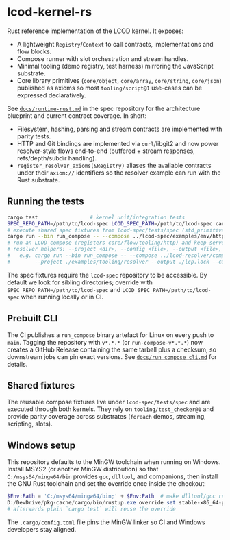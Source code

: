 # lcod-kernel-rs

Rust reference implementation of the LCOD kernel. It exposes:

- A lightweight `Registry`/`Context` to call contracts, implementations and flow blocks.
- Compose runner with slot orchestration and stream handles.
- Minimal tooling (demo registry, test harness) mirroring the JavaScript substrate.
- Core library primitives (`core/object`, `core/array`, `core/string`, `core/json`) published as axioms so most `tooling/script@1` use-cases can be expressed declaratively.

See [`docs/runtime-rust.md`](https://github.com/lcod-team/lcod-spec/blob/main/docs/runtime-rust.md) in the spec repository for the
architecture blueprint and current contract coverage. In short:

- Filesystem, hashing, parsing and stream contracts are implemented with parity tests.
- HTTP and Git bindings are implemented via `curl`/libgit2 and now power resolver-style
  flows end-to-end (buffered + stream responses, refs/depth/subdir handling).
- `register_resolver_axioms(&Registry)` aliases the available contracts under
  their `axiom://` identifiers so the resolver example can run with the Rust substrate.

## Running the tests

```bash
cargo test                 # kernel unit/integration tests
SPEC_REPO_PATH=/path/to/lcod-spec LCOD_SPEC_PATH=/path/to/lcod-spec cargo run --bin test_specs
# execute shared spec fixtures from lcod-spec/tests/spec (std_primitives included)
cargo run --bin run_compose -- --compose ../lcod-spec/examples/env/http_demo/compose.yaml --serve
# run an LCOD compose (registers core/flow/tooling/http) and keep servers alive until Ctrl+C
# resolver helpers: --project <dir>, --config <file>, --output <file>, --cache-dir <dir>
#   e.g. cargo run --bin run_compose -- --compose ../lcod-resolver/compose.yaml \
#        --project ./examples/tooling/resolver --output ./lcp.lock --cache-dir /tmp/lcod-cache
```

The spec fixtures require the `lcod-spec` repository to be accessible. By default
we look for sibling directories; override with `SPEC_REPO_PATH=/path/to/lcod-spec`
and `LCOD_SPEC_PATH=/path/to/lcod-spec` when running locally or in CI.

## Prebuilt CLI

The CI publishes a `run_compose` binary artefact for Linux on every push to `main`. Tagging the repository with `v*.*.*` (or `run-compose-v*.*.*`) now creates a GitHub Release containing the same tarball plus a checksum, so downstream jobs can pin exact versions. See [`docs/run_compose_cli.md`](docs/run_compose_cli.md) for details.

## Shared fixtures

The reusable compose fixtures live under `lcod-spec/tests/spec` and are executed
through both kernels. They rely on `tooling/test_checker@1` and provide parity
coverage across substrates (`foreach` demos, streaming, scripting, slots).
## Windows setup

This repository defaults to the MinGW toolchain when running on Windows.
Install MSYS2 (or another MinGW distribution) so that `C:/msys64/mingw64/bin` provides `gcc`, `dlltool`, and companions,
then install the GNU Rust toolchain and set the override once inside the checkout:

```powershell
$Env:Path = 'C:/msys64/mingw64/bin;' + $Env:Path  # make dlltool/gcc reachable
D:/DevDrive/pkg-cache/cargo/bin/rustup.exe override set stable-x86_64-pc-windows-gnu
# afterwards plain `cargo test` will reuse the override
```

The `.cargo/config.toml` file pins the MinGW linker so CI and Windows developers stay aligned.
